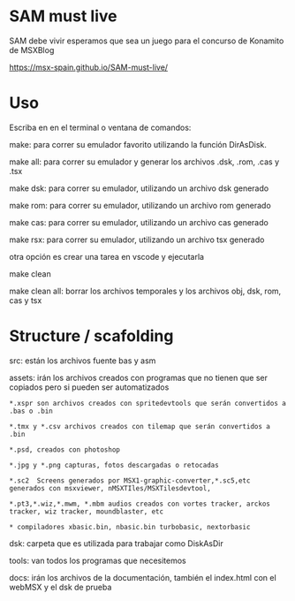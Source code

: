 
# SAM must live

SAM debe vivir esperamos que sea un juego para el concurso de Konamito de MSXBlog

 https://msx-spain.github.io/SAM-must-live/
# Uso

Escriba en en el terminal o ventana de comandos:

make: para correr su emulador favorito utilizando la función DirAsDisk.

make all: para correr su emulador y generar los archivos .dsk, .rom, .cas y .tsx

make dsk: para correr su emulador, utilizando un archivo dsk generado

make rom: para correr su emulador, utilizando un archivo rom generado

make cas: para correr su emulador, utilizando un archivo cas generado

make rsx: para correr su emulador, utilizando un archivo tsx generado

otra opción es crear una tarea en vscode y ejecutarla


make clean

make clean all: borrar los archivos temporales y los archivos obj, dsk, rom, cas y tsx


# Structure / scafolding

src: están los archivos fuente bas y asm

assets: irán los archivos creados con programas que no tienen que ser copiados pero si pueden ser automatizados

    *.xspr son archivos creados con spritedevtools que serán convertidos a .bas o .bin

    *.tmx y *.csv archivos creados con tilemap que serán convertidos a .bin

    *.psd, creados con photoshop

    *.jpg y *.png capturas, fotos descargadas o retocadas

    *.sc2  Screens generados por MSX1-graphic-converter,*.sc5,etc generados con msxviewer, nMSXTIles/MSXTilesdevtool, 

    *.pt3,*.wiz,*.mwm, *.mbm audios creados con vortes tracker, arckos tracker, wiz tracker, moundblaster, etc 

    * compiladores xbasic.bin, nbasic.bin turbobasic, nextorbasic

dsk: carpeta que es utilizada para trabajar como DiskAsDir

tools: van todos los programas que necesitemos

docs: irán los archivos de la documentación, también el index.html con el webMSX y el dsk de prueba

